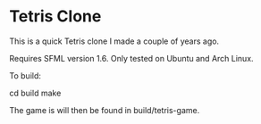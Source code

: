 Tetris Clone
===========

This is a quick Tetris clone I made a couple of years ago.

Requires SFML version 1.6. Only tested on Ubuntu and Arch Linux.

To build:

   cd build
   make

The game is will then be found in build/tetris-game.